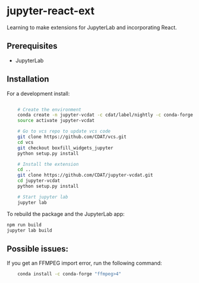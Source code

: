 # jupyter-react-ext

Learning to make extensions for JupyterLab and incorporating React.


## Prerequisites

* JupyterLab

## Installation

For a development install:

```bash

    # Create the environment
    conda create -n jupyter-vcdat -c cdat/label/nightly -c conda-forge -c cdat -c anaconda nodejs "python>3" vcs jupyterlab pip nb_conda nb_conda_kernels
    source activate jupyter-vcdat

    # Go to vcs repo to update vcs code
    git clone https://github.com/CDAT/vcs.git
    cd vcs
    git checkout boxfill_widgets_jupyter
    python setup.py install

    # Install the extension
    cd ..
    git clone https://github.com/CDAT/jupyter-vcdat.git
    cd jupyter-vcdat
    python setup.py install

    # Start jupyter lab
    jupyter lab

```

To rebuild the package and the JupyterLab app:

```bash
npm run build
jupyter lab build
```

## Possible issues:

If you get an FFMPEG import error, run the following command:
```bash
    conda install -c conda-forge "ffmpeg>4"
```
